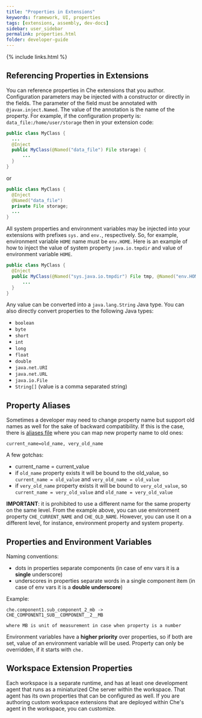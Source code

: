 ```yaml
---
title: "Properties in Extensions"
keywords: framework, UI, properties
tags: [extensions, assembly, dev-docs]
sidebar: user_sidebar
permalink: properties.html
folder: developer-guide
---
```


{% include links.html %}

## Referencing Properties in Extensions  

You can reference properties in Che extensions that you author. Configuration parameters may be injected with a constructor or directly in the fields. The parameter of the field must be annotated with `@javax.inject.Named`. The value of the annotation is the name of the property. For example, if the configuration property is: `data_file:/home/user/storage` then in your extension code:

```java  
public class MyClass {
  ...
  @Inject
  public MyClass(@Named("data_file") File storage) {
      ...
  }
}
```

or

```java  
public class MyClass {
  @Inject
  @Named("data_file")
  private File storage;
  ...
}
```

All system properties and environment variables may be injected into your extensions with prefixes `sys.` and `env.`, respectively. So, for example, environment variable `HOME` name must be `env.HOME`. Here is an example of how to inject the value of system property `java.io.tmpdir` and value of environment variable `HOME`.

```java  
public class MyClass {
  @Inject
  public MyClass(@Named("sys.java.io.tmpdir") File tmp, @Named("env.HOME") File home) {
      ...
  }
}
```
Any value can be converted into a `java.lang.String` Java type. You can also directly convert properties to the following Java types:
  * `boolean`
  * `byte`
  * `short`
  * `int`
  * `long`
  * `float`
  * `double`
  * `java.net.URI`
  * `java.net.URL`
  * `java.io.File`
  * `String[]` (value is a comma separated string)

## Property Aliases

Sometimes a developer may need to change property name but support old names as well for the sake of backward compatibility. If this is the case, there is [aliases file](https://github.com/eclipse/che/blob/master/assembly/assembly-wsmaster-war/src/main/webapp/WEB-INF/classes/che_aliases.properties) where you can map new property name to old ones:

```
current_name=old_name, very_old_name
```

A few gotchas:

* current_name = current_value
* if `old_name` property exists it will be bound to the old_value, so `current_name = old_value` and `very_old_name = old_value`
* if `very_old_name` property exists it will be bound to `very_old_value`, so `current_name = very_old_value` and `old_name = very_old_value`

**IMPORTANT**: it is prohibited to use a different name for the same property on the same level. From the example above, you can use environment property `CHE_CURRENT_NAME` and `CHE_OLD_NAME`. However, you can use it on a different level, for instance, environment property and system property.

## Properties and Environment Variables

Naming conventions:

* dots in properties separate components (in case of env vars it is a **single** underscore)
* underscores in properties separate words in a single component item (in case of env vars it is a **double underscore**)

Example:

```
che.component1.sub_component_2_mb -> CHE_COMPONENT1_SUB__COMPONENT__2__MB

where MB is unit of measurement in case when property is a number
```

Environment variables have a **higher priority** over properties, so if both are set, value of an environment variable will be used. 
Property can only be overridden, if it starts with `che.`

## Workspace Extension Properties  

Each workspace is a separate runtime, and has at least one development agent that runs as a miniaturized Che server within the workspace. That agent has its own properties that can be configured as well. If you are authoring custom workspace extensions that are deployed within Che's agent in the workspace, you can customize.
